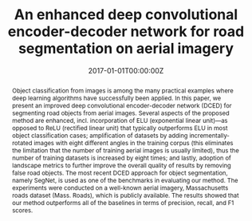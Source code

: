 ---
title: "An enhanced deep convolutional encoder-decoder network for road segmentation on aerial imagery"
authors:
- admin
- P. Vateekul
- P. Srestasathiern
- S. Lawawirojwong

date: "2017-01-01T00:00:00Z"
doi: ""

author_notes:
- ""
- ""
- ""
- ""
- ""
- ""
- ""
- ""

# Schedule page publish date (NOT publication's date).
publishDate: "2017-01-01T00:00:00Z"

# Publication type.
# Legend: 0 = Uncategorized; 1 = Conference paper; 2 = Journal article;
# 3 = Preprint / Working Paper; 4 = Report; 5 = Book; 6 = Book section;
# 7 = Thesis; 8 = Patent
publication_types: ["1"]

# Publication name and optional abbreviated publication name.
publication: In *International Conference on Computing and Information Technology (IC2IT)* **Best Student Paper Honourable Mention (top 0.26\% of submissions)**
publication_short: In *International Conference on Computing and Information Technology (IC2IT)* **Best Student Paper Honourable Mention (top 0.26\% of submissions)**

abstract: Object classification from images is among the many practical examples where deep learning algorithms have successfully been applied. In this paper, we present an improved deep convolutional encoder-decoder network (DCED) for segmenting road objects from aerial images. Several aspects of the proposed method are enhanced, incl. incorporation of ELU (exponential linear unit)—as opposed to ReLU (rectified linear unit) that typically outperforms ELU in most object classification cases; amplification of datasets by adding incrementally-rotated images with eight different angles in the training corpus (this eliminates the limitation that the number of training aerial images is usually limited), thus the number of training datasets is increased by eight times; and lastly, adoption of landscape metrics to further improve the overall quality of results by removing false road objects. The most recent DCED approach for object segmentation, namely SegNet, is used as one of the benchmarks in evaluating our method. The experiments were conducted on a well-known aerial imagery, Massachusetts roads dataset (Mass. Roads), which is publicly available. The results showed that our method outperforms all of the baselines in terms of precision, recall, and F1 scores.

# Summary. An optional shortened abstract.
summary: In this paper, we introduce an improved deep convolutional encoder-decoder network (DCED) for segmenting road objects from aerial images. Enhancements include the use of ELU (exponential linear unit) instead of ReLU, dataset augmentation with incrementally-rotated images to increase training data by eight times, and the use of landscape metrics to remove false road objects. Tested on the Massachusetts Roads dataset, our method outperformed the SegNet benchmark and other baselines in precision, recall, and F1 scores.

tags:
- Remote Sensing
- Road Segmentation
- Deep Learning
- Semantic Segmentation
- High-Resolution Imagery
- Aerial Imagery
- Convolutional Neural Networks
- Encoder-Decoder Networks
- Exponential Linear Unit

featured: true

links:
# - name: Videos
#   url: https://www.youtube.com/channel/UCNzeAAPyZaX4EDr720q5msg
# - name: ICML talk
#   url: https://www.facebook.com/watch/live/?v=355035025132741&ref=watch_permalink
# - name: IEEE Spectrum article
#   url: https://spectrum.ieee.org/tech-talk/computing/software/deepmind-teaches-ai-teamwork
- name: ICIAP 2017 Best Papers
  url: https://link.springer.com/chapter/10.1007/978-3-319-60663-7_18
url_pdf: https://link.springer.com/chapter/10.1007/978-3-319-60663-7_18
url_code: https://github.com/kaopanboonyuen/
url_dataset: ''
url_poster: ''
url_project: ''
url_slides: https://kaopanboonyuen.github.io/files/panboonyuen_IC2IT2017_BestPaperAward.pdf
url_source: ''
url_video: ''

# Featured image
# To use, add an image named `featured.jpg/png` to your page's folder. 
image:
  caption: ''
  focal_point: Center
  preview_only: false

# Associated Projects (optional).
#   Associate this publication with one or more of your projects.
#   Simply enter your project's folder or file name without extension.
#   E.g. `internal-project` references `content/project/internal-project/index.md`.
#   Otherwise, set `projects: []`.
projects: []

# Slides (optional).
#   Associate this publication with Markdown slides.
#   Simply enter your slide deck's filename without extension.
#   E.g. `slides: "example"` references `content/slides/example/index.md`.
#   Otherwise, set `slides: ""`.
slides: ""
---